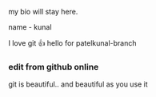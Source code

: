 my bio will stay here.


name - kunal

I love git :+1:
hello for patelkunal-branch


### edit from github online


git is beautiful.. and beautiful as you use it
